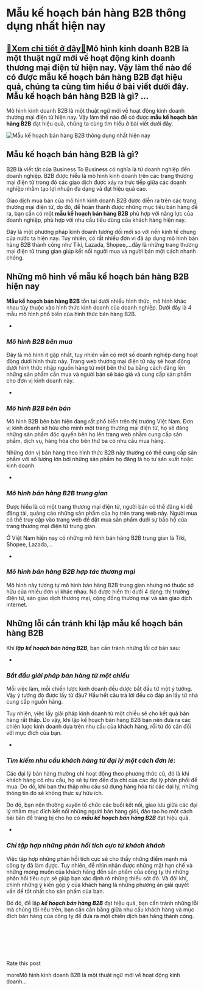 Mẫu kế hoạch bán hàng B2B thông dụng nhất hiện nay
==================================================

[:gift:Xem chi tiết ở đây:gift:](https://hddtvn.com/mau-ke-hoach-ban-hang-b2b-thong-dung-nhat-hien-nay/)Mô hình kinh doanh B2B là một thuật ngữ mới về hoạt động kinh doanh thương mại điện tử hiện nay. Vậy làm thế nào để có được mẫu kế hoạch bán hàng B2B đạt hiệu quả, chúng ta cùng tìm hiểu ở bài viết dưới đây. Mẫu kế hoạch bán hàng B2B là gì? …
--------------------------------------------------------------------------------------------------------------------------------------------------------------------------------------------------------------------------------------------------

Mô hình kinh doanh B2B là một thuật ngữ mới về hoạt động kinh doanh thương mại điện tử hiện nay. Vậy làm thế nào để có được **mẫu kế hoạch bán hàng B2B** đạt hiệu quả, chúng ta cùng tìm hiểu ở bài viết dưới đây.


![Mẫu kế hoạch bán hàng B2B thông dụng nhất hiện nay](https://hddtvn.com/wp-content/uploads/2021/01/shopping-online-paper-shopping-bag-banknote-brown-parcel-box-model-miniature-cart-colorful-background_106094-240.jpg)


Mẫu kế hoạch bán hàng B2B là gì?
--------------------------------


B2B là viết tắt của Business To Business có nghĩa là từ doanh nghiệp đến doanh nghiệp. B2B được hiểu là mô hình kinh doanh trên các trang thương mại điện tử trong đó các giao dịch được xảy ra trực tiếp giữa các doanh nghiệp nhằm tạo lợi nhuận đa dạng và đạt hiệu quả cao.


Giao dịch mua bán của mô hình kinh doanh B2B được diễn ra trên các trang thương mại điện tử, do đó, để hoàn thành được những mục tiêu bán hàng đề ra, bạn cần có một **mẫu kế hoạch bán hàng B2B** phù hợp với năng lực của doanh nghiệp, phù hợp với nhu cầu tiêu dùng của khách hàng hiện nay.


Đây là một phương pháp kinh doanh tương đối mới so với nền kinh tế chung của nước ta hiện nay. Tuy nhiên, có rất nhiều đơn vị đã áp dụng mô hình bán hàng B2B thành công như Tiki, Lazada, Shopee,…đây là những trang thương mại điện tử trung gian giúp kết nối người mua và người bán một cách nhanh chóng.


Những mô hình về mẫu kế hoạch bán hàng B2B hiện nay
---------------------------------------------------


**Mẫu kế hoạch bán hàng B2B** tồn tại dưới nhiều hình thức, mô hình khác nhau tùy thuộc vào hình thức kinh doanh của doanh nghiệp. Dưới đây là 4 mẫu mô hình phổ biến của hình thức bán hàng B2B.




* 
### ***Mô hình B2B bên mua***






Đây là mô hình ít gặp nhất, tuy nhiên vẫn có một số doanh nghiệp đang hoạt động dưới hình thức này. Trang web thương mại điện tử này sẽ hoạt động dưới hình thức nhập nguồn hàng từ một bên thứ ba bằng cách đăng lên những sản phẩm cần mua và người bán sẽ báo giá và cung cấp sản phẩm cho đơn vị kinh doanh này.




* 
### ***Mô hình B2B bên bán***






Mô hình B2B bên bán hiện đang rất phổ biến trên thị trường Việt Nam. Đơn vị kinh doanh sở hữu cho mình một trang thương mại điện tử, họ sẽ đăng những sản phẩm độc quyền bên họ lên trang web nhằm cung cấp sản phẩm, dịch vụ, hàng hóa cho bên thứ ba có nhu cầu mua hàng.


Những đơn vị bán hàng theo hình thức B2B này thường có thể cung cấp sản phẩm với số lượng lớn bởi những sản phẩm họ đăng là họ tư sản xuất hoặc kinh doanh.




* 
### *Mô hình bán hàng B2B trung gian*






Được hiểu là có một trang thương mại điện tử, người bán có thể đăng kí để đăng tải, quảng cáo những sản phẩm của họ trên trang web này. Người mua có thể truy cập vào trang web để đặt mua sản phẩm dưới sự bảo hộ của trang thương mại điện tử trung gian.


Ở Việt Nam hiện nay có những mô hình bán hàng B2B trung gian là Tiki, Shopee, Lazada,…




* 
### ***Mô hình bán hàng B2B hợp tác thương mại***






Mô hình này tương tự mô hình bán hàng B2B trung gian nhưng nó thuộc sở hữu của nhiều đơn vị khác nhau. Nó được hiển thị dưới 4 dạng: thị trường điện tử, sàn giao dịch thương mại, cộng đồng thương mại và sàn giao dịch internet.


Những lỗi cần tránh khi lập mẫu kế hoạch bán hàng B2B
-----------------------------------------------------


Khi ***lập*** ***kế hoạch bán hàng B2B***, bạn cần tránh những lỗi cơ bản sau:




* 
### ***Bắt đầu giải pháp bán hàng từ một chiều***






Mỗi việc làm, mỗi chiến lược kinh doanh đều được bắt đầu từ một ý tưởng. Vậy ý tưởng đó được lấy từ đâu? Hầu hết câu trả lời đều có đáp án lấy từ nhà cung cấp nguồn hàng.


Tuy nhiên, việc lấy giải pháp kinh doanh từ một chiều sẽ cho kết quả bán hàng rất thấp. Do vậy, khi lập kế hoạch bán hàng B2B bạn nên đưa ra các chiên lược kinh doanh dựa trên nhu cầu của khách hàng, rồi từ đó cân đối với mục đích của bạn.




* 
### ***Tìm kiếm nhu cầu khách hàng từ đại lý một cách đơn lẻ:***






Các đại lý bán hàng thường chỉ hoạt động theo phương thức cũ, đó là khi khách hàng có nhu cầu, họ sẽ tự tìm đến địa chỉ của các đại lý phân phối để mua. Do đó, khi bạn thu thập nhu cầu sử dụng hàng hóa từ các đại lý, những thông tin đó sẽ không thực sự hữu ích.


Do đó, bạn nên thường xuyên tổ chức các buổi kết nối, giao lưu giữa các đại lý nhằm mục đích kết nối những người bán hàng giỏi, đào tạo họ một cách bài bản để trang bị cho họ có ***mẫu kế hoạch bán hàng B2B*** đạt hiệu quả.




* 
### ***Chỉ tập hợp những phản hồi tích cực từ khách khách***






Việc tập hợp những phản hồi tích cực sẽ cho thấy những điểm mạnh mà công ty đã làm được. Tuy nhiên, để nhìn nhận được những mặt hạn chế và những mong muốn của khách hàng đến sản phẩm của công ty thì những phản hồi tiêu cực sẽ giúp bạn xác định rõ những thiếu sót đó. Và đôi khi, chính những ý kiến góp ý của khách hàng là những phương án giải quyết vấn đề tốt nhất cho sản phẩm của bạn.


Đó đó, để lập ***kế hoạch bán hàng B2B*** đạt hiệu quả, bạn cần tránh những lỗi mà chúng tôi nêu trên, bạn cần cân bằng giữa nhu cầu khách hàng và mục đích bán hàng của công ty để đưa ra một chiến dịch bán hàng thành công.


 


 


 








































Rate this post


moreMô hình kinh doanh B2B là một thuật ngữ mới về hoạt động kinh doanh…

